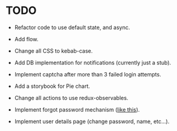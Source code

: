 # TODO

- Refactor code to use default state, and async.

- Add flow.

- Change all CSS to kebab-case.

- Add DB implementation for notifications (currently just a stub).

- Implement captcha after more than 3 failed login attempts.

- Add a storybook for Pie chart.

- Change all actions to use redux-observables.

- Implement forgot password mechanism ([like this](http://exploreflask.com/en/latest/users.html#forgot-your-password)).

- Implement user details page (change password, name, etc...).
